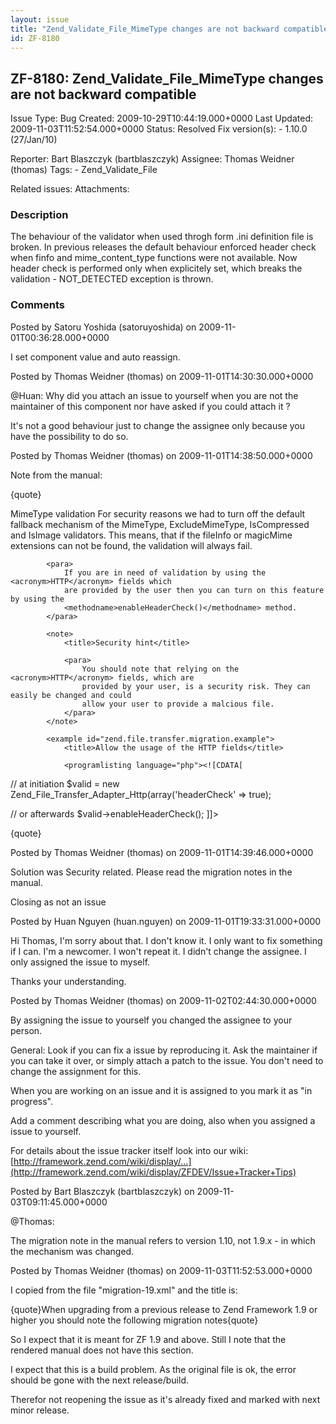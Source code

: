 ```yaml
---
layout: issue
title: "Zend_Validate_File_MimeType changes are not backward compatible"
id: ZF-8180
---
```


ZF-8180: Zend\_Validate\_File\_MimeType changes are not backward compatible
---------------------------------------------------------------------------

 Issue Type: Bug Created: 2009-10-29T10:44:19.000+0000 Last Updated: 2009-11-03T11:52:54.000+0000 Status: Resolved Fix version(s): - 1.10.0 (27/Jan/10)
 
 Reporter:  Bart Blaszczyk (bartblaszczyk)  Assignee:  Thomas Weidner (thomas)  Tags: - Zend\_Validate\_File
 
 Related issues: 
 Attachments: 
### Description

The behaviour of the validator when used throgh form .ini definition file is broken. In previous releases the default behaviour enforced header check when finfo and mime\_content\_type functions were not available. Now header check is performed only when explicitely set, which breaks the validation - NOT\_DETECTED exception is thrown.

 

 

### Comments

Posted by Satoru Yoshida (satoruyoshida) on 2009-11-01T00:36:28.000+0000

I set component value and auto reassign.

 

 

Posted by Thomas Weidner (thomas) on 2009-11-01T14:30:30.000+0000

@Huan: Why did you attach an issue to yourself when you are not the maintainer of this component nor have asked if you could attach it ?

It's not a good behaviour just to change the assignee only because you have the possibility to do so.

 

 

Posted by Thomas Weidner (thomas) on 2009-11-01T14:38:50.000+0000

Note from the manual:

{quote}

MimeType validation
            <para>
                For security reasons we had to turn off the default fallback mechanism of the
                <classname>MimeType</classname>, <classname>ExcludeMimeType</classname>,
                <classname>IsCompressed</classname> and <classname>IsImage</classname> validators.
                This means, that if the <emphasis>fileInfo</emphasis> or
                <emphasis>magicMime</emphasis> extensions can not be found, the validation will
                always fail.
            </para>
    
            <para>
                If you are in need of validation by using the <acronym>HTTP</acronym> fields which
                are provided by the user then you can turn on this feature by using the
                <methodname>enableHeaderCheck()</methodname> method.
            </para>
    
            <note>
                <title>Security hint</title>
    
                <para>
                    You should note that relying on the <acronym>HTTP</acronym> fields, which are
                    provided by your user, is a security risk. They can easily be changed and could
                    allow your user to provide a malcious file.
                </para>
            </note>
    
            <example id="zend.file.transfer.migration.example">
                <title>Allow the usage of the HTTP fields</title>
    
                <programlisting language="php"><![CDATA[


// at initiation $valid = new Zend\_File\_Transfer\_Adapter\_Http(array('headerCheck' => true);

// or afterwards $valid->enableHeaderCheck(); ]]>

{quote}

 

 

Posted by Thomas Weidner (thomas) on 2009-11-01T14:39:46.000+0000

Solution was Security related. Please read the migration notes in the manual.

Closing as not an issue

 

 

Posted by Huan Nguyen (huan.nguyen) on 2009-11-01T19:33:31.000+0000

Hi Thomas, I'm sorry about that. I don't know it. I only want to fix something if I can. I'm a newcomer. I won't repeat it. I didn't change the assignee. I only assigned the issue to myself.

Thanks your understanding.

 

 

Posted by Thomas Weidner (thomas) on 2009-11-02T02:44:30.000+0000

By assigning the issue to yourself you changed the assignee to your person.

General: Look if you can fix a issue by reproducing it. Ask the maintainer if you can take it over, or simply attach a patch to the issue. You don't need to change the assignment for this.

When you are working on an issue and it is assigned to you mark it as "in progress".

Add a comment describing what you are doing, also when you assigned a issue to yourself.

For details about the issue tracker itself look into our wiki: [http://framework.zend.com/wiki/display/…](http://framework.zend.com/wiki/display/ZFDEV/Issue+Tracker+Tips)

 

 

Posted by Bart Blaszczyk (bartblaszczyk) on 2009-11-03T09:11:45.000+0000

@Thomas:

The migration note in the manual refers to version 1.10, not 1.9.x - in which the mechanism was changed.

 

 

Posted by Thomas Weidner (thomas) on 2009-11-03T11:52:53.000+0000

I copied from the file "migration-19.xml" and the title is:

{quote}When upgrading from a previous release to Zend Framework 1.9 or higher you should note the following migration notes{quote}

So I expect that it is meant for ZF 1.9 and above. Still I note that the rendered manual does not have this section.

I expect that this is a build problem. As the original file is ok, the error should be gone with the next release/build.

Therefor not reopening the issue as it's already fixed and marked with next minor release.

 

 